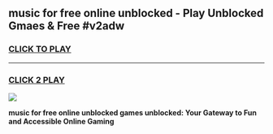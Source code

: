 
## music for free online unblocked - Play Unblocked Gmaes & Free #v2adw
<h3>
<a href="https://news.freeplayer.one?title=music_for_free_online_unblocked&ref=26F">CLICK TO PLAY</a></h3>
<hr>

<h3>
<a href="https://news.freeplayer.one?title=music_for_free_online_unblocked&ref=26F">CLICK 2 PLAY</a>
  
</h3>

<a href="https://news.freeplayer.one?title=music_for_free_online_unblocked&ref=26F/"><img src="https://clearcache.store/games.png"></a>


**music for free online unblocked games unblocked: Your Gateway to Fun and Accessible Online Gaming**
